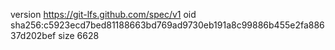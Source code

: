 version https://git-lfs.github.com/spec/v1
oid sha256:c5923ecd7bed81188663bd769ad9730eb191a8c99886b455e2fa88637d202bef
size 6628
